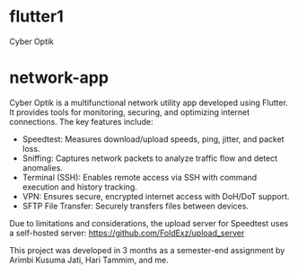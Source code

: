 # flutter1

Cyber Optik
# network-app

Cyber Optik is a multifunctional network utility app developed using Flutter. It provides tools for monitoring, securing, and optimizing internet connections. The key features include:

- Speedtest: Measures download/upload speeds, ping, jitter, and packet loss.
- Sniffing: Captures network packets to analyze traffic flow and detect anomalies.
- Terminal (SSH): Enables remote access via SSH with command execution and history tracking.
- VPN: Ensures secure, encrypted internet access with DoH/DoT support.
- SFTP File Transfer: Securely transfers files between devices.

Due to limitations and considerations, the upload server for Speedtest uses a self-hosted server:
https://github.com/FoldExz/upload_server
  
This project was developed in 3 months as a semester-end assignment by Arimbi Kusuma Jati, Hari Tammim, and me.
